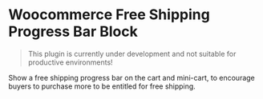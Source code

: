 # Woocommerce Free Shipping Progress Bar Block

> This plugin is currently under development and not suitable for productive environments!

Show a free shipping progress bar on the cart and mini-cart, to encourage buyers to purchase more to be entitled for free shipping.
